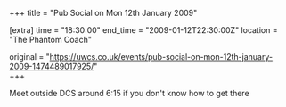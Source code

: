 +++
title = "Pub Social on Mon 12th January 2009"

[extra]
time = "18:30:00"
end_time = "2009-01-12T22:30:00Z"
location = "The Phantom Coach"

original = "https://uwcs.co.uk/events/pub-social-on-mon-12th-january-2009-1474489017925/"    
+++

Meet outside DCS around 6:15 if you don't know how to get there

